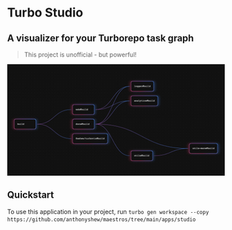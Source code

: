 # Turbo Studio

## A visualizer for your Turborepo task graph

> This project is unofficial - but powerful!

![Turbo Studio Visualizer](./assets/graph.png)

## Quickstart

To use this application in your project, run `turbo gen workspace --copy https://github.com/anthonyshew/maestros/tree/main/apps/studio`
